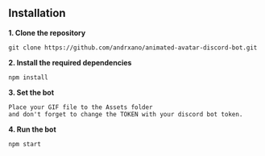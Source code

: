 
## Installation
**1. Clone the repository**
```
git clone https://github.com/andrxano/animated-avatar-discord-bot.git
```

**2. Install the required dependencies**
```
npm install
```

**3. Set the bot**
```
Place your GIF file to the Assets folder
and don't forget to change the TOKEN with your discord bot token.
```

**4. Run the bot**
```js
npm start
```
